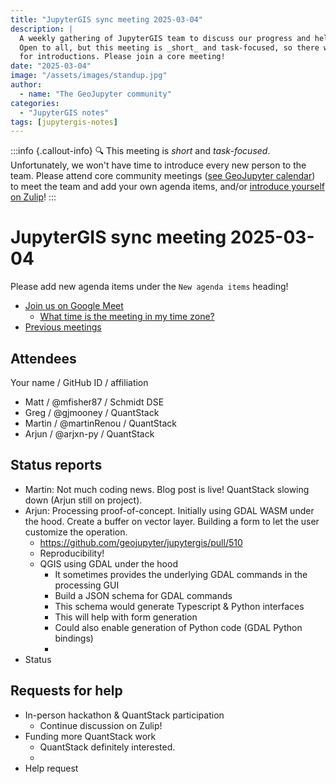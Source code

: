 ```yaml
---
title: "JupyterGIS sync meeting 2025-03-04"
description: |
  A weekly gathering of JupyterGIS team to discuss our progress and help each other out.
  Open to all, but this meeting is _short_ and task-focused, so there will not be time
  for introductions. Please join a core meeting!
date: "2025-03-04"
image: "/assets/images/standup.jpg"
author:
  - name: "The GeoJupyter community"
categories:
  - "JupyterGIS notes"
tags: [jupytergis-notes]
---
```


:::info {.callout-info}
:mag: This meeting is _short_ and _task-focused_. Unfortunately, we won't have time to
introduce every new person to the team. Please attend core community meetings ([see
GeoJupyter calendar](https://geojupyter.org/calendar)) to meet the team and add your own
agenda items, and/or
[introduce yourself on Zulip](https://jupyter.zulipchat.com/#narrow/channel/471314-geojupyter/topic/Welcome)!
:::

# JupyterGIS sync meeting 2025-03-04

Please add new agenda items under the `New agenda items` heading!

- [Join us on Google Meet](https://meet.google.com/zhk-vygf-gke)
  - [What time is the meeting in my time zone?](https://dateful.com/convert/utc?t=4pm)
- [Previous meetings](https://geojupyter.org/blog/#category=JupyterGIS%20notes)


## Attendees

Your name / GitHub ID / affiliation

* Matt / @mfisher87 / Schmidt DSE
* Greg / @gjmooney / QuantStack
* Martin / @martinRenou / QuantStack
* Arjun / @arjxn-py / QuantStack


## Status reports

* Martin: Not much coding news. Blog post is live! QuantStack slowing down (Arjun still on project).
* Arjun: Processing proof-of-concept. Initially using GDAL WASM under the hood. Create a buffer on vector layer. Building a form to let the user customize the operation.
    * https://github.com/geojupyter/jupytergis/pull/510
    * Reproducibility!
    * QGIS using GDAL under the hood
        * It sometimes provides the underlying GDAL commands in the processing GUI
        * Build a JSON schema for GDAL commands
        * This schema would generate Typescript & Python interfaces
        * This will help with form generation
        * Could also enable generation of Python code (GDAL Python bindings)
        *
* Status


## Requests for help

* In-person hackathon & QuantStack participation
    * Continue discussion on Zulip!
* Funding more QuantStack work
    * QuantStack definitely interested.
    *
* Help request
